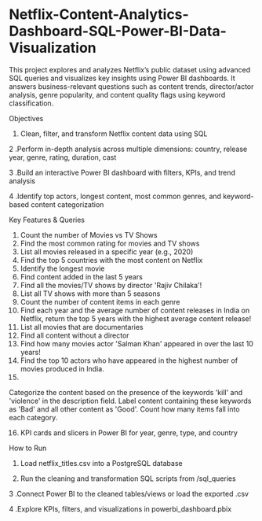 # Netflix-Content-Analytics-Dashboard-SQL-Power-BI-Data-Visualization
This project explores and analyzes Netflix’s public dataset using advanced SQL queries and visualizes key insights using Power BI dashboards. It answers business-relevant questions such as content trends, director/actor analysis, genre popularity, and content quality flags using keyword classification.

Objectives
1. Clean, filter, and transform Netflix content data using SQL

2 .Perform in-depth analysis across multiple dimensions: country, release year, genre, rating, duration, cast

3 .Build an interactive Power BI dashboard with filters, KPIs, and trend analysis

4 .Identify top actors, longest content, most common genres, and keyword-based content categorization

Key Features & Queries
1. Count the number of Movies vs TV Shows
2. Find the most common rating for movies and TV shows
3. List all movies released in a specific year (e.g., 2020)
4. Find the top 5 countries with the most content on Netflix
5. Identify the longest movie
6. Find content added in the last 5 years
7. Find all the movies/TV shows by director 'Rajiv Chilaka'!
8. List all TV shows with more than 5 seasons
9. Count the number of content items in each genre
10. Find each year and the average number of content releases in India on Netflix, return the top 5 years with the highest average content release!
11. List all movies that are documentaries
12. Find all content without a director
13. Find how many movies actor 'Salman Khan' appeared in over the last 10 years!
14. Find the top 10 actors who have appeared in the highest number of movies produced in India.
15.
Categorize the content based on the presence of the keywords 'kill' and 'violence' in 
the description field. Label content containing these keywords as 'Bad' and all other 
content as 'Good'. Count how many items fall into each category.

16. KPI cards and slicers in Power BI for year, genre, type, and country

How to Run
1. Load netflix_titles.csv into a PostgreSQL database

2. Run the cleaning and transformation SQL scripts from /sql_queries

3 .Connect Power BI to the cleaned tables/views or load the exported .csv

4 .Explore KPIs, filters, and visualizations in powerbi_dashboard.pbix
